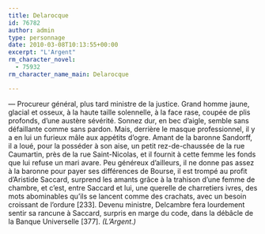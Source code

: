 ```yaml
---
title: Delarocque
id: 76782
author: admin
type: personnage
date: 2010-03-08T10:13:55+00:00
excerpt: "L'Argent"
rm_character_novel:
  - 75932
rm_character_name_main: Delarocque

---
```

— Procureur général, plus tard ministre de la justice. Grand homme jaune, glacial et osseux, à la haute taille solennelle, à la face rase, coupée de plis profonds, d&rsquo;une austère sévérité. Sonnez dur, en bec d&rsquo;aigle, semble sans défaillante comme sans pardon. Mais, derrière le masque professionnel, il y a en lui un furieux mâle aux appétits d&rsquo;ogre. Amant de la baronne Sandorff, il a loué, pour la posséder à son aise, un petit rez-de-chaussée de la rue Caumartin, près de la rue Saint-Nicolas, et il fournit à cette femme les fonds que lui refuse un mari avare. Peu généreux d&rsquo;ailleurs, il ne donne pas assez à la baronne pour payer ses différences de Bourse, il est trompé au profit d&rsquo;Aristide Saccard, surprend les amants grâce à la trahison d&rsquo;une femme de chambre, et c&rsquo;est, entre Saccard et lui, une querelle de charretiers ivres, des mots abominables qu&rsquo;ils se lancent comme des crachats, avec un besoin croissant de l&rsquo;ordure [233]. Devenu ministre, Delcambre fera lourdement sentir sa rancune à Saccard, surpris en marge du code, dans la débâcle de la Banque Universelle [377]. _(L&rsquo;Argent.)_
